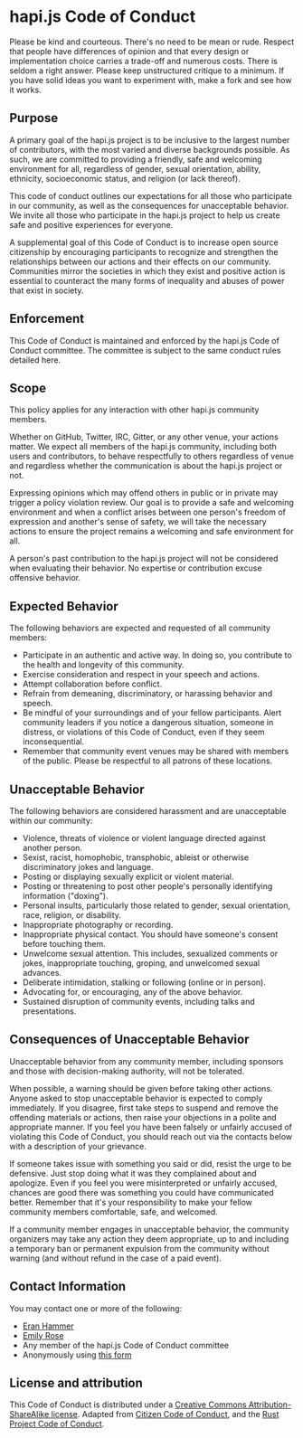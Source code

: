 # hapi.js Code of Conduct

Please be kind and courteous. There's no need to be mean or rude. Respect that people have differences of opinion and that every design or implementation choice carries a trade-off and numerous costs. There is seldom a right answer. Please keep unstructured critique to a minimum. If you have solid ideas you want to experiment with, make a fork and see how it works.

## Purpose

A primary goal of the hapi.js project is to be inclusive to the largest number of contributors, with the most varied and diverse backgrounds possible. As such, we are committed to providing a friendly, safe and welcoming environment for all, regardless of gender, sexual orientation, ability, ethnicity, socioeconomic status, and religion (or lack thereof).

This code of conduct outlines our expectations for all those who participate in our community, as well as the consequences for unacceptable behavior. We invite all those who participate in the hapi.js project to help us create safe and positive experiences for everyone.

A supplemental goal of this Code of Conduct is to increase open source citizenship by encouraging participants to recognize and strengthen the relationships between our actions and their effects on our community. Communities mirror the societies in which they exist and positive action is essential to counteract the many forms of inequality and abuses of power that exist in society.

## Enforcement

This Code of Conduct is maintained and enforced by the hapi.js Code of Conduct committee. The committee is subject to the same conduct rules detailed here. 

## Scope

This policy applies for any interaction with other hapi.js community members.

Whether on GitHub, Twitter, IRC, Gitter, or any other venue, your actions matter. We expect all members of the hapi.js community, including both users and contributors, to behave respectfully to others regardless of venue and regardless whether the communication is about the hapi.js project or not.

Expressing opinions which may offend others in public or in private may trigger a policy violation review. Our goal is to provide a safe and welcoming environment and when a conflict arises between one person's freedom of expression and another's sense of safety, we will take the necessary actions to ensure the project remains a welcoming and safe environment for all.

A person's past contribution to the hapi.js project will not be considered when evaluating their behavior. No expertise or contribution excuse offensive behavior.

## Expected Behavior

The following behaviors are expected and requested of all community members:

- Participate in an authentic and active way. In doing so, you contribute to the health and longevity of this community.
- Exercise consideration and respect in your speech and actions.
- Attempt collaboration before conflict.
- Refrain from demeaning, discriminatory, or harassing behavior and speech.
- Be mindful of your surroundings and of your fellow participants. Alert community leaders if you notice a dangerous
  situation, someone in distress, or violations of this Code of Conduct, even if they seem inconsequential.
- Remember that community event venues may be shared with members of the public. Please be respectful to all patrons
  of these locations.

## Unacceptable Behavior

The following behaviors are considered harassment and are unacceptable within our community:

- Violence, threats of violence or violent language directed against another person.
- Sexist, racist, homophobic, transphobic, ableist or otherwise discriminatory jokes and language.
- Posting or displaying sexually explicit or violent material.
- Posting or threatening to post other people's personally identifying information ("doxing").
- Personal insults, particularly those related to gender, sexual orientation, race, religion, or disability.
- Inappropriate photography or recording.
- Inappropriate physical contact. You should have someone's consent before touching them.
- Unwelcome sexual attention. This includes, sexualized comments or jokes, inappropriate touching, groping, and
  unwelcomed sexual advances.
- Deliberate intimidation, stalking or following (online or in person).
- Advocating for, or encouraging, any of the above behavior.
- Sustained disruption of community events, including talks and presentations.

## Consequences of Unacceptable Behavior

Unacceptable behavior from any community member, including sponsors and those with decision-making authority, will not be tolerated.

When possible, a warning should be given before taking other actions. Anyone asked to stop unacceptable behavior is expected to comply immediately. If you disagree, first take steps to suspend and remove the offending materials or actions, then raise your objections in a polite and appropriate manner. If you feel you have been falsely or unfairly accused of violating this Code of Conduct, you should reach out via the contacts below with a description of your grievance.

If someone takes issue with something you said or did, resist the urge to be defensive. Just stop doing what it was they complained about and apologize. Even if you feel you were misinterpreted or unfairly accused, chances are good there was something you could have communicated better. Remember that it's your responsibility to make your fellow community members comfortable, safe, and welcomed.

If a community member engages in unacceptable behavior, the community organizers may take any action they deem appropriate, up to and including a temporary ban or permanent expulsion from the community without warning (and without refund in the case of a paid event).	

## Contact Information

You may contact one or more of the following:
- [Eran Hammer](eran@hammer.io)
- [Emily Rose](nexxy@symphonysubconscious.com)
- Any member of the hapi.js Code of Conduct committee
- Anonymously using [this form](https://docs.google.com/forms/d/14nhzflhhLld58ynDl5gUPl-_i0M6z-z34-Ct02DmDXM/viewform?c=0&w=1)

## License and attribution

This Code of Conduct is distributed under a [Creative Commons Attribution-ShareAlike license](http://creativecommons.org/licenses/by-sa/3.0/).
Adapted from [Citizen Code of Conduct](http://citizencodeofconduct.org/), and the [Rust Project Code of Conduct](http://www.rust-lang.org/conduct.html).

